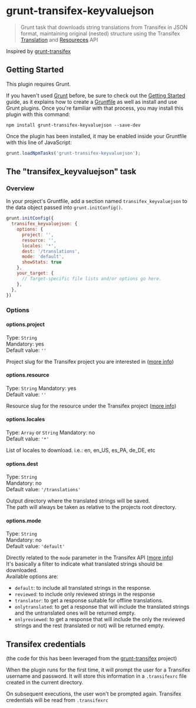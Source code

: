 # grunt-transifex-keyvaluejson

> Grunt task that downloads string translations from Transifex in JSON format, maintaining original (nested) structure using the Transifex [Translation](http://docs.transifex.com/developer/api/translations#uploading-and-downloading-translations) and [Resoureces](http://docs.transifex.com/developer/api/resources#uploading-and-downloading-resources) API  

Inspired by [grunt-transifex](https://github.com/erasys/grunt-transifex)

## Getting Started
This plugin requires Grunt.

If you haven't used [Grunt](http://gruntjs.com/) before, be sure to check out the [Getting Started](http://gruntjs.com/getting-started) guide, as it explains how to create a [Gruntfile](http://gruntjs.com/sample-gruntfile) as well as install and use Grunt plugins. Once you're familiar with that process, you may install this plugin with this command:

```shell
npm install grunt-transifex-keyvaluejson --save-dev
```

Once the plugin has been installed, it may be enabled inside your Gruntfile with this line of JavaScript:

```js
grunt.loadNpmTasks('grunt-transifex-keyvaluejson');
```

## The "transifex_keyvaluejson" task

### Overview
In your project's Gruntfile, add a section named `transifex_keyvaluejson` to the data object passed into `grunt.initConfig()`.

```js
grunt.initConfig({
  transifex_keyvaluejson: {
    options: {
      project: '',
      resource: '',
      locales: '*',
      dest: '/translations',
      mode: 'default',
      showStats: true
    },
    your_target: {
      // Target-specific file lists and/or options go here.
    },
  },
})
```

### Options

#### options.project
Type: `String`  
Mandatory: yes  
Default value: `''`

Project slug for the Transifex project you are interested in ([more info](http://docs.transifex.com/developer/introduction/#project))

#### options.resource
Type: `String`
  Mandatory: yes  
Default value: `''`

Resource slug for the resource under the Transifex project ([more info](http://docs.transifex.com/developer/introduction/#resource))

#### options.locales
Type: `Array` or `String` 
 Mandatory: no  
Default value: `'*'`

List of locales to download. i.e.: en, en_US, es_PA, de_DE, etc

#### options.dest
Type: `String`  
Mandatory: no  
Default value: `'/translations'`

Output directory where the translated strings will be saved.  
The path will always be taken as relative to the projects root directory.

#### options.mode
Type: `String`  
Mandatory: no  
Default value: `'default'`


Directly related to the `mode` parameter in the Transifex API ([more info](http://docs.transifex.com/developer/api/translations#get))  
It's basically a filter to indicate what translated strings should be downloaded.  
Available options are:

* `default`: to include all translated strings in the response.  
* `reviewed`: to include only reviewed strings in the response  
* `translator`: to get a response suitable for offline translations.  
* `onlytranslated`: to get a response that will include the translated strings and the untranslated ones will be returned empty.  
* `onlyreviewed`: to get a response that will include the only the reviewed strings and the rest (translated or not) will be returned empty.  

## Transifex credentials
(the code for this has been leveraged from the [grunt-transifex](https://github.com/erasys/grunt-transifex) project)

When the plugin runs for the first time, it will prompt the user for a Transifex username and password.
It will store this information in a `.transifexrc` file created in the current directory. 

On subsequent executions, the user won't be prompted again. Transifex credentials will be read from `.transifexrc`

